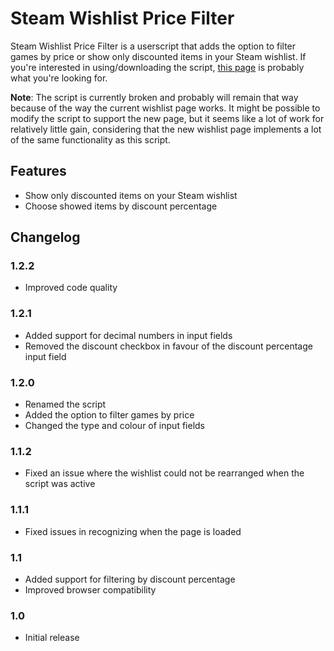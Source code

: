 # Steam Wishlist Price Filter

Steam Wishlist Price Filter is a userscript that adds the option to filter games
by price or show only discounted items in your Steam wishlist. If you're
interested in using/downloading the script,
[this page](https://xiyng.github.io/steam-wishlist-price-filter/) is probably
what you're looking for.

**Note**: The script is currently broken and probably will remain that way
because of the way the current wishlist page works. It might be possible to
modify the script to support the new page, but it seems like a lot of work for
relatively little gain, considering that the new wishlist page implements a lot
of the same functionality as this script.

## Features

- Show only discounted items on your Steam wishlist
- Choose showed items by discount percentage

## Changelog

### 1.2.2

- Improved code quality

### 1.2.1

- Added support for decimal numbers in input fields
- Removed the discount checkbox in favour of the discount percentage input field

### 1.2.0

- Renamed the script
- Added the option to filter games by price
- Changed the type and colour of input fields

### 1.1.2

- Fixed an issue where the wishlist could not be rearranged when the script was
  active

### 1.1.1

- Fixed issues in recognizing when the page is loaded

### 1.1

- Added support for filtering by discount percentage
- Improved browser compatibility

### 1.0

- Initial release
